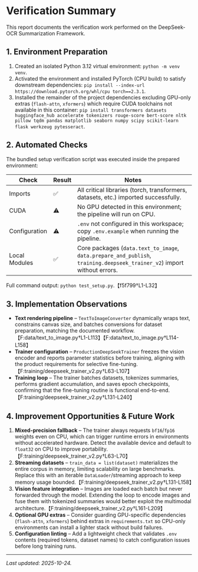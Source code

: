# Verification Summary

This report documents the verification work performed on the DeepSeek-OCR Summarization Framework.

## 1. Environment Preparation
1. Created an isolated Python 3.12 virtual environment: `python -m venv venv`.
2. Activated the environment and installed PyTorch (CPU build) to satisfy downstream dependencies: `pip install --index-url https://download.pytorch.org/whl/cpu torch==2.3.1`.
3. Installed the remainder of the project dependencies excluding GPU-only extras (`flash-attn`, `xformers`) which require CUDA toolchains not available in this container: `pip install transformers datasets huggingface_hub accelerate tokenizers rouge-score bert-score nltk pillow tqdm pandas matplotlib seaborn numpy scipy scikit-learn flask werkzeug pytesseract`.

## 2. Automated Checks
The bundled setup verification script was executed inside the prepared environment:

| Check | Result | Notes |
| --- | --- | --- |
| Imports | ✅ | All critical libraries (torch, transformers, datasets, etc.) imported successfully. |
| CUDA | ⚠️ | No GPU detected in this environment; the pipeline will run on CPU. |
| Configuration | ⚠️ | `.env` not configured in this workspace; copy `.env.example` when running the pipeline. |
| Local Modules | ✅ | Core packages (`data.text_to_image`, `data.prepare_and_publish`, `training.deepseek_trainer_v2`) import without errors. |

Full command output: `python test_setup.py`.【f5f799†L1-L32】

## 3. Implementation Observations
* **Text rendering pipeline** – `TextToImageConverter` dynamically wraps text, constrains canvas size, and batches conversions for dataset preparation, matching the documented workflow.【F:data/text_to_image.py†L1-L113】【F:data/text_to_image.py†L114-L158】
* **Trainer configuration** – `ProductionDeepSeekTrainer` freezes the vision encoder and reports parameter statistics before training, aligning with the product requirements for selective fine-tuning.【F:training/deepseek_trainer_v2.py†L63-L107】
* **Training loop** – The trainer batches datasets, tokenizes summaries, performs gradient accumulation, and saves epoch checkpoints, confirming that the fine-tuning routine is functional end-to-end.【F:training/deepseek_trainer_v2.py†L131-L240】

## 4. Improvement Opportunities & Future Work
1. **Mixed-precision fallback** – The trainer always requests `bf16`/`fp16` weights even on CPU, which can trigger runtime errors in environments without accelerated hardware. Detect the available device and default to `float32` on CPU to improve portability.【F:training/deepseek_trainer_v2.py†L63-L70】
2. **Streaming datasets** – `train_data = list(dataset)` materializes the entire corpus in memory, limiting scalability on large benchmarks. Replace this with an iterable `DataLoader`/streaming approach to keep memory usage bounded.【F:training/deepseek_trainer_v2.py†L131-L158】
3. **Vision feature integration** – Images are loaded each batch but never forwarded through the model. Extending the loop to encode images and fuse them with tokenized summaries would better exploit the multimodal architecture.【F:training/deepseek_trainer_v2.py†L161-L209】
4. **Optional GPU extras** – Consider guarding GPU-specific dependencies (`flash-attn`, `xformers`) behind extras in `requirements.txt` so CPU-only environments can install a lighter stack without build failures.
5. **Configuration linting** – Add a lightweight check that validates `.env` contents (required tokens, dataset names) to catch configuration issues before long training runs.

---
*Last updated: 2025-10-24.* 
